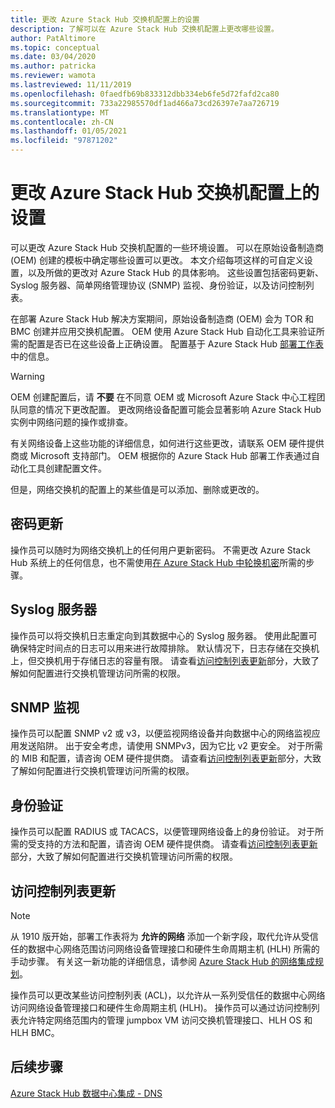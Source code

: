 ```yaml
---
title: 更改 Azure Stack Hub 交换机配置上的设置
description: 了解可以在 Azure Stack Hub 交换机配置上更改哪些设置。
author: PatAltimore
ms.topic: conceptual
ms.date: 03/04/2020
ms.author: patricka
ms.reviewer: wamota
ms.lastreviewed: 11/11/2019
ms.openlocfilehash: 0faedfb69b833312dbb334eb6fe5d72fafd2ca80
ms.sourcegitcommit: 733a22985570df1ad466a73cd26397e7aa726719
ms.translationtype: MT
ms.contentlocale: zh-CN
ms.lasthandoff: 01/05/2021
ms.locfileid: "97871202"
---
```

# <a name="change-settings-on-your-azure-stack-hub-switch-configuration"></a>更改 Azure Stack Hub 交换机配置上的设置

可以更改 Azure Stack Hub 交换机配置的一些环境设置。 可以在原始设备制造商 (OEM) 创建的模板中确定哪些设置可以更改。 本文介绍每项这样的可自定义设置，以及所做的更改对 Azure Stack Hub 的具体影响。 这些设置包括密码更新、Syslog 服务器、简单网络管理协议 (SNMP) 监视、身份验证，以及访问控制列表。

在部署 Azure Stack Hub 解决方案期间，原始设备制造商 (OEM) 会为 TOR 和 BMC 创建并应用交换机配置。 OEM 使用 Azure Stack Hub 自动化工具来验证所需的配置是否已在这些设备上正确设置。 配置基于 Azure Stack Hub [部署工作表](azure-stack-deployment-worksheet.md)中的信息。

> [!Warning]  
> OEM 创建配置后，请 **不要** 在不同意 OEM 或 Microsoft Azure Stack 中心工程团队同意的情况下更改配置。 更改网络设备配置可能会显著影响 Azure Stack Hub 实例中网络问题的操作或排查。
>
> 有关网络设备上这些功能的详细信息，如何进行这些更改，请联系 OEM 硬件提供商或 Microsoft 支持部门。 OEM 根据你的 Azure Stack Hub 部署工作表通过自动化工具创建配置文件。

但是，网络交换机的配置上的某些值是可以添加、删除或更改的。

## <a name="password-update"></a>密码更新

操作员可以随时为网络交换机上的任何用户更新密码。 不需更改 Azure Stack Hub 系统上的任何信息，也不需使用[在 Azure Stack Hub 中轮换机密](azure-stack-rotate-secrets.md)所需的步骤。

## <a name="syslog-server"></a>Syslog 服务器

操作员可以将交换机日志重定向到其数据中心的 Syslog 服务器。 使用此配置可确保特定时间点的日志可以用来进行故障排除。 默认情况下，日志存储在交换机上，但交换机用于存储日志的容量有限。 请查看[访问控制列表更新](#access-control-list-updates)部分，大致了解如何配置进行交换机管理访问所需的权限。

## <a name="snmp-monitoring"></a>SNMP 监视

操作员可以配置 SNMP v2 或 v3，以便监视网络设备并向数据中心的网络监视应用发送陷阱。 出于安全考虑，请使用 SNMPv3，因为它比 v2 更安全。 对于所需的 MIB 和配置，请咨询 OEM 硬件提供商。 请查看[访问控制列表更新](#access-control-list-updates)部分，大致了解如何配置进行交换机管理访问所需的权限。

## <a name="authentication"></a>身份验证

操作员可以配置 RADIUS 或 TACACS，以便管理网络设备上的身份验证。 对于所需的受支持的方法和配置，请咨询 OEM 硬件提供商。 请查看[访问控制列表更新](#access-control-list-updates)部分，大致了解如何配置进行交换机管理访问所需的权限。

## <a name="access-control-list-updates"></a>访问控制列表更新

> [!NOTE]
> 从 1910 版开始，部署工作表将为 **允许的网络** 添加一个新字段，取代允许从受信任的数据中心网络范围访问网络设备管理接口和硬件生命周期主机 (HLH) 所需的手动步骤。 有关这一新功能的详细信息，请参阅 [Azure Stack Hub 的网络集成规划](azure-stack-network.md#permitted-networks)。

操作员可以更改某些访问控制列表 (ACL)，以允许从一系列受信任的数据中心网络访问网络设备管理接口和硬件生命周期主机 (HLH)。 操作员可以通过访问控制列表允许特定网络范围内的管理 jumpbox VM 访问交换机管理接口、HLH OS 和 HLH BMC。

## <a name="next-steps"></a>后续步骤

[Azure Stack Hub 数据中心集成 - DNS](azure-stack-integrate-dns.md)
